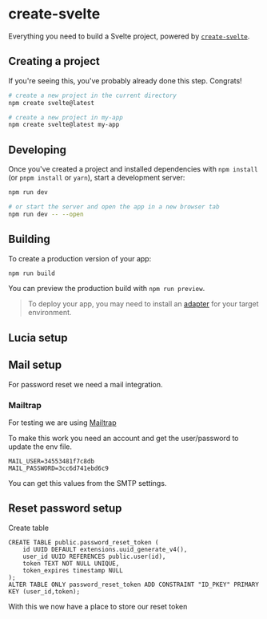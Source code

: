 # create-svelte

Everything you need to build a Svelte project, powered by [`create-svelte`](https://github.com/sveltejs/kit/tree/master/packages/create-svelte).

## Creating a project

If you're seeing this, you've probably already done this step. Congrats!

```bash
# create a new project in the current directory
npm create svelte@latest

# create a new project in my-app
npm create svelte@latest my-app
```

## Developing

Once you've created a project and installed dependencies with `npm install` (or `pnpm install` or `yarn`), start a development server:

```bash
npm run dev

# or start the server and open the app in a new browser tab
npm run dev -- --open
```

## Building

To create a production version of your app:

```bash
npm run build
```

You can preview the production build with `npm run preview`.

> To deploy your app, you may need to install an [adapter](https://kit.svelte.dev/docs/adapters) for your target environment.

## Lucia setup

## Mail setup

For password reset we need a mail integration.

### Mailtrap

For testing we are using [Mailtrap](https://mailtrap.io)

To make this work you need an account and get the user/password to update the env file.

```
MAIL_USER=34553481f7c8db
MAIL_PASSWORD=3cc6d741ebd6c9
```

You can get this values from the SMTP settings.

## Reset password setup

Create table

```
CREATE TABLE public.password_reset_token (
	id UUID DEFAULT extensions.uuid_generate_v4(),
	user_id UUID REFERENCES public.user(id),
	token TEXT NOT NULL UNIQUE,
	token_expires timestamp NULL
);
ALTER TABLE ONLY password_reset_token ADD CONSTRAINT "ID_PKEY" PRIMARY KEY (user_id,token);
```

With this we now have a place to store our reset token
